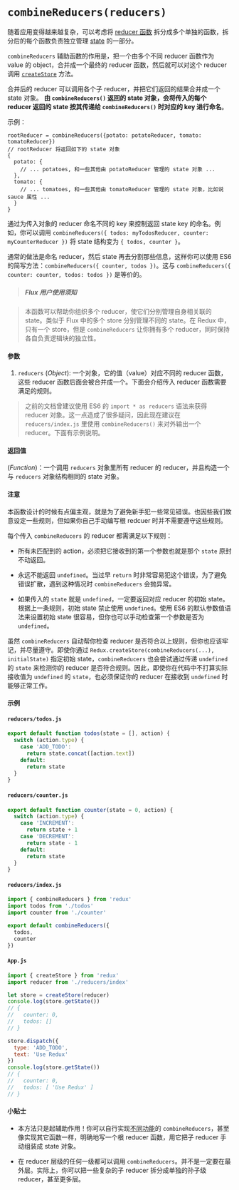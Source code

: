 # `combineReducers(reducers)`

随着应用变得越来越复杂，可以考虑将 [reducer 函数](../Glossary.md#reducer) 拆分成多个单独的函数，拆分后的每个函数负责独立管理 [state](../Glossary.md#state) 的一部分。

`combineReducers` 辅助函数的作用是，把一个由多个不同 reducer 函数作为 value 的 object，合并成一个最终的 reducer 函数，然后就可以对这个 reducer 调用 [`createStore`](createStore.md) 方法。

合并后的 reducer 可以调用各个子 reducer，并把它们返回的结果合并成一个 state 对象。
**由 `combineReducers()` 返回的 state 对象，会将传入的每个 reducer 返回的 state 按其传递给 `combineReducers()` 时对应的 key 进行命名**。

示例：

```
rootReducer = combineReducers({potato: potatoReducer, tomato: tomatoReducer})
// rootReducer 将返回如下的 state 对象
{
  potato: {
    // ... potatoes, 和一些其他由 potatoReducer 管理的 state 对象 ...
  },
  tomato: {
    // ... tomatoes, 和一些其他由 tomatoReducer 管理的 state 对象，比如说 sauce 属性 ...
  }
}
```

通过为传入对象的 reducer 命名不同的 key 来控制返回 state key 的命名。例如，你可以调用 `combineReducers({ todos: myTodosReducer, counter: myCounterReducer })` 将 state 结构变为 `{ todos, counter }`。

通常的做法是命名 reducer，然后 state 再去分割那些信息，这样你可以使用 ES6 的简写方法：`combineReducers({ counter, todos })`。这与 `combineReducers({ counter: counter, todos: todos })` 是等价的。

> ##### Flux 用户使用须知

> 本函数可以帮助你组织多个 reducer，使它们分别管理自身相关联的 state。类似于 Flux 中的多个 store 分别管理不同的 state。在 Redux 中，只有一个 store，但是 `combineReducers` 让你拥有多个 reducer，同时保持各自负责逻辑块的独立性。

#### 参数

1. `reducers` (_Object_): 一个对象，它的值（value）对应不同的 reducer 函数，这些 reducer 函数后面会被合并成一个。下面会介绍传入 reducer 函数需要满足的规则。

> 之前的文档曾建议使用 ES6 的 `import * as reducers` 语法来获得 reducer 对象。这一点造成了很多疑问，因此现在建议在 `reducers/index.js` 里使用 `combineReducers()` 来对外输出一个 reducer。下面有示例说明。

#### 返回值

(_Function_)：一个调用 `reducers` 对象里所有 reducer 的 reducer，并且构造一个与 `reducers` 对象结构相同的 state 对象。

#### 注意

本函数设计的时候有点偏主观，就是为了避免新手犯一些常见错误。也因些我们故意设定一些规则，但如果你自己手动编写根 redcuer 时并不需要遵守这些规则。

每个传入 `combineReducers` 的 reducer 都需满足以下规则：

- 所有未匹配到的 action，必须把它接收到的第一个参数也就是那个 `state` 原封不动返回。

- 永远不能返回 `undefined`。当过早 `return` 时非常容易犯这个错误，为了避免错误扩散，遇到这种情况时 `combineReducers` 会抛异常。

- 如果传入的 `state` 就是 `undefined`，一定要返回对应 reducer 的初始 state。根据上一条规则，初始 state 禁止使用 `undefined`。使用 ES6 的默认参数值语法来设置初始 state 很容易，但你也可以手动检查第一个参数是否为 `undefined`。

虽然 `combineReducers` 自动帮你检查 reducer 是否符合以上规则，但你也应该牢记，并尽量遵守。即使你通过 `Redux.createStore(combineReducers(...), initialState)` 指定初始 state，`combineReducers` 也会尝试通过传递 `undefined` 的 `state` 来检测你的 reducer 是否符合规则。因此，即使你在代码中不打算实际接收值为 `undefined` 的 `state`，也必须保证你的 reducer 在接收到 `undefined` 时能够正常工作。

#### 示例

#### `reducers/todos.js`

```js
export default function todos(state = [], action) {
  switch (action.type) {
    case 'ADD_TODO':
      return state.concat([action.text])
    default:
      return state
  }
}
```

#### `reducers/counter.js`

```js
export default function counter(state = 0, action) {
  switch (action.type) {
    case 'INCREMENT':
      return state + 1
    case 'DECREMENT':
      return state - 1
    default:
      return state
  }
}
```

#### `reducers/index.js`

```js
import { combineReducers } from 'redux'
import todos from './todos'
import counter from './counter'

export default combineReducers({
  todos,
  counter
})
```

#### `App.js`

```js
import { createStore } from 'redux'
import reducer from './reducers/index'

let store = createStore(reducer)
console.log(store.getState())
// {
//   counter: 0,
//   todos: []
// }

store.dispatch({
  type: 'ADD_TODO',
  text: 'Use Redux'
})
console.log(store.getState())
// {
//   counter: 0,
//   todos: [ 'Use Redux' ]
// }
```

#### 小贴士

- 本方法只是起辅助作用！你可以自行实现[不同功能](https://github.com/acdlite/reduce-reducers)的 `combineReducers`，甚至像实现其它函数一样，明确地写一个根 reducer 函数，用它把子 reducer 手动组装成 state 对象。

- 在 reducer 层级的任何一级都可以调用 `combineReducers`。并不是一定要在最外层。实际上，你可以把一些复杂的子 reducer 拆分成单独的孙子级 reducer，甚至更多层。

